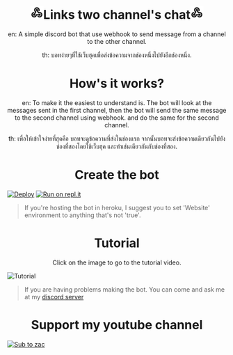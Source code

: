 <h1 align="center"><img src="./images/webhook.png" width="30px">Links two channel's chat<img src="./images/webhook.png" width="30px"></h1>

<p align="center">en: A simple discord bot that use webhook to send message from a channel to the other channel.</p>
<p align="center">th: บอทง่ายๆที่ใช้เว็บฮุคเพื่อส่งข้อความจากช่องหนึ่งไปยังอีกช่องหนึ่ง.</p>

<h1 align="center">How's it works?</h1>

<p align="center">en: To make it the easiest to understand is. The bot will look at the messages sent in the first channel, then the bot will send the same message to the second channel using webhook. and do the same for the second channel.</p>

<p align="center">th: เพื่อให้เข้าใจง่ายที่สุดคือ บอทจะดูข้อความที่ส่งในช่องแรก จากนั้นบอทจะส่งข้อความเดียวกันไปยังช่องที่สองโดยใช้เว็บฮุค และทำเช่นเดียวกันกับช่องที่สอง.</p>

<h1 align="center">Create the bot</h1>

[![Deploy](https://www.herokucdn.com/deploy/button.svg)](https://heroku.com/deploy?template=https://github.com/zac-ster/links-two-channels)
[![Run on repl.it](https://repl.it/badge/github/zac-ster/links-two-channels)](https://replit.com/@ZackyBotDev/LinkTwoChannels)
> If you're hosting the bot in heroku, I suggest you to set 'Website' environment to anything that's not 'true'.

<h1 align="center">Tutorial</h1>

<p align="center">Click on the image to go to the tutorial video.</p>

![Tutorial](<img src="./images/VideoThumbnail.jpeg">)

> If you are having problems making the bot. You can come and ask me at my [discord server](https://bit.ly/ZacDiscord)

<h1 align="center">Support my youtube channel</h1>

[![Sub to zac](https://i.imgur.com/XP5ZEl8_d.webp?maxwidth=1280&shape=thumb&fidelity=medium)](https://youtube.com/channel/UC4Oda0x-9wTXXt2IWbLmZag?sub_confirmation=1)

